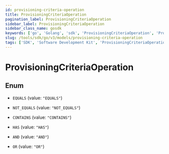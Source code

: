 ```yaml
---
id: provisioning-criteria-operation
title: ProvisioningCriteriaOperation
pagination_label: ProvisioningCriteriaOperation
sidebar_label: ProvisioningCriteriaOperation
sidebar_class_name: gosdk
keywords: ['go', 'Golang', 'sdk', 'ProvisioningCriteriaOperation', 'ProvisioningCriteriaOperation'] 
slug: /tools/sdk/go/v3/models/provisioning-criteria-operation
tags: ['SDK', 'Software Development Kit', 'ProvisioningCriteriaOperation', 'ProvisioningCriteriaOperation']
---
```


# ProvisioningCriteriaOperation

## Enum


* `EQUALS` (value: `"EQUALS"`)

* `NOT_EQUALS` (value: `"NOT_EQUALS"`)

* `CONTAINS` (value: `"CONTAINS"`)

* `HAS` (value: `"HAS"`)

* `AND` (value: `"AND"`)

* `OR` (value: `"OR"`)


